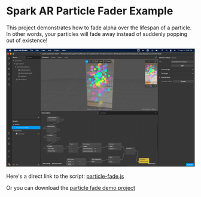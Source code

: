 # Spark AR Particle Fader Example

This project demonstrates how to fade alpha over the lifespan of a particle. In other words, your particles will fade away instead of suddenly popping out of existence!

![screenshot](screenshot.jpg)

Here's a direct link to the script: [particle-fade.js](./scripts/particle-fade.js)

Or you can download the [particle fade demo project]()